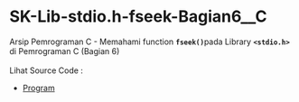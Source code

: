 # SK-Lib-stdio.h-fseek-Bagian6__C
Arsip Pemrograman C - Memahami function <code><b>fseek()</b></code>pada Library <code><b>&lt;stdio.h></b></code> di Pemrograman C (Bagian 6)<br><br>
Lihat Source Code : <br>
- <a href="https://github.com/RizkyKhapidsyah/SK-Lib-stdio.h-fseek-Bagian6__C/blob/master/SK-Lib-stdio.h-fseek-Bagian6__C/Source.c">Program</a>

